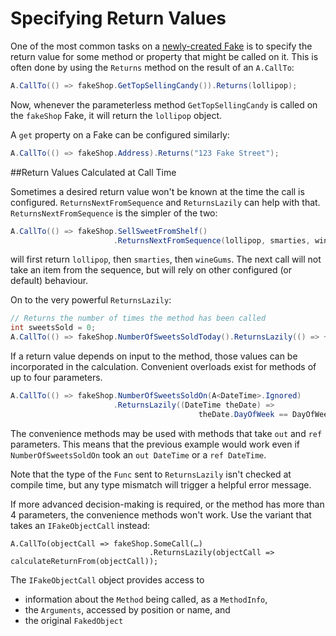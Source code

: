# Specifying Return Values

One of the most common tasks on a
[newly-created Fake](creating-fakes.md) is to specify the return value
for some method or property that might be called on it. This is often
done by using the `Returns` method on the result of an `A.CallTo`:

```csharp
A.CallTo(() => fakeShop.GetTopSellingCandy()).Returns(lollipop);
```

Now, whenever the parameterless method `GetTopSellingCandy` is called
on the `fakeShop` Fake, it will return the `lollipop` object.

A `get` property on a Fake can be configured similarly:
```csharp
A.CallTo(() => fakeShop.Address).Returns("123 Fake Street");
```

##Return Values Calculated at Call Time

Sometimes a desired return value won't be known at the time the call
is configured. `ReturnsNextFromSequence` and `ReturnsLazily` can help
with that. `ReturnsNextFromSequence` is the simpler of the two:

```csharp
A.CallTo(() => fakeShop.SellSweetFromShelf()
                       .ReturnsNextFromSequence(lollipop, smarties, wineGums));
```

will first return `lollipop`, then `smarties`, then `wineGums`. The
next call will not take an item from the sequence, but will rely on
other configured (or default) behaviour.

On to the very powerful `ReturnsLazily`:

```csharp
// Returns the number of times the method has been called
int sweetsSold = 0;
A.CallTo(() => fakeShop.NumberOfSweetsSoldToday().ReturnsLazily(() => ++sweetsSold);
```

If a return value depends on input to the method, those values can be
incorporated in the calculation. Convenient overloads exist for
methods of up to four parameters.

```csharp
A.CallTo(() => fakeShop.NumberOfSweetsSoldOn(A<DateTime>.Ignored) 
                       .ReturnsLazily((DateTime theDate) => 
                                          theDate.DayOfWeek == DayOfWeek.Sunday ? 0 : 200);
```

The convenience methods may be used with methods that take `out` and
`ref` parameters. This means that the previous example would work even
if `NumberOfSweetsSoldOn` took an `out DateTime` or a `ref DateTime`.

Note that the type of the `Func` sent to `ReturnsLazily` isn't checked
at compile time, but any type mismatch will trigger a helpful error
message.

If more advanced decision-making is required, or the method has more
than 4 parameters, the convenience methods won't work. Use the variant
that takes an `IFakeObjectCall` instead:

```charp
A.CallTo(objectCall => fakeShop.SomeCall(…)
                               .ReturnsLazily(objectCall => calculateReturnFrom(objectCall));
```

The `IFakeObjectCall` object provides access to

* information about the `Method` being called, as a `MethodInfo`,
* the `Arguments`, accessed by position or name, and
* the original `FakedObject`
